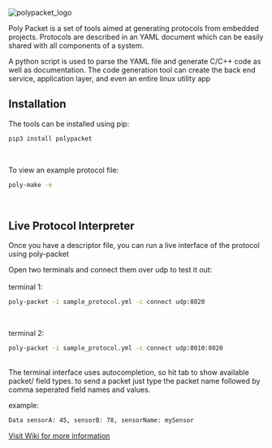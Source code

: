 ![polypacket_logo](https://raw.githubusercontent.com/wiki/up-rev/PolyPacket/polypacket_logo.png)

Poly Packet is a set of tools aimed at generating protocols from embedded projects. Protocols are described in an YAML document which can be easily shared with all components of a system.

A python script is used to parse the YAML file and generate C/C++ code as well as documentation. The code generation tool can create the back end service, application layer, and even an entire linux utility app

## Installation


The tools can be installed using pip:

```bash
pip3 install polypacket
```
<br>

To view an example protocol file:
```bash
poly-make -e
```
<br>

## Live Protocol Interpreter


Once you have a descriptor file, you can run a live interface of the protocol using poly-packet

Open two terminals and connect them over udp to test it out:
<br>
<br>
terminal 1:
```bash
poly-packet -i sample_protocol.yml -c connect udp:8020
```

<br>

terminal 2:
```bash
poly-packet -i sample_protocol.yml -c connect udp:8010:8020
```
<br>
The terminal interface uses autocompletion, so hit tab to show available packet/ field types. to send a packet just type the packet name followed by comma seperated field names and values.

example:
```bash
Data sensorA: 45, sensorB: 78, sensorName: mySensor
```

[Visit Wiki for more information](https://github.com/up-rev/PolyPacket/wiki)
